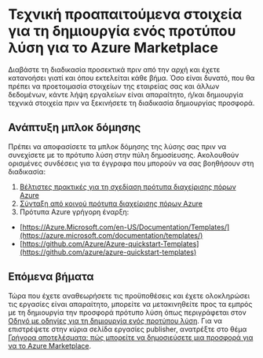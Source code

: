 <properties
   pageTitle="Τεχνική προαπαιτούμενα στοιχεία για τη δημιουργία ενός προτύπου λύση για το Marketplace | Microsoft Azure"
   description="Κατανόηση των απαιτήσεων για τη δημιουργία ενός προτύπου λύση για να αναπτύξετε και να πουλήσετε στο το Azure Marketplace"
   services="marketplace-publishing"
   documentationCenter=""
   authors="HannibalSII"
   manager="hascipio"
   editor=""/>

<tags
   ms.service="marketplace"
   ms.devlang="na"
   ms.topic="article"
   ms.tgt_pltfrm="na"
   ms.workload="na"
   ms.date="01/28/2016"
   ms.author="hascipio; v-divte" />

# <a name="technical-prerequisites-for-creating-a-solution-template-for-the-azure-marketplace"></a>Τεχνική προαπαιτούμενα στοιχεία για τη δημιουργία ενός προτύπου λύση για το Azure Marketplace
Διαβάστε τη διαδικασία προσεκτικά πριν από την αρχή και έχετε κατανοήσει γιατί και όπου εκτελείται κάθε βήμα. Όσο είναι δυνατό, που θα πρέπει να προετοιμασία στοιχείων της εταιρείας σας και άλλων δεδομένων, κάντε λήψη εργαλείων είναι απαραίτητο, ή/και δημιουργία τεχνικά στοιχεία πριν να ξεκινήσετε τη διαδικασία δημιουργίας προσφορά.  

## <a name="developing-building-blocks"></a>Ανάπτυξη μπλοκ δόμησης
Πρέπει να αποφασίσετε τα μπλοκ δόμησης της λύσης σας πριν να συνεχίσετε με το πρότυπο λύση στην πύλη δημοσίευσης. Ακολουθούν ορισμένες συνδέσεις για τα έγγραφα που μπορούν να σας βοηθήσουν στη διαδικασία:

1. [Βέλτιστες πρακτικές για τη σχεδίαση πρότυπα διαχείρισης πόρων Azure](../best-practices-resource-manager-design-templates.md)
2. [Σύνταξη από κοινού πρότυπα διαχείρισης πόρων Azure](../resource-group-authoring-templates.md)
3. Πρότυπα Azure γρήγορη έναρξη:
  - [https://Azure.Microsoft.com/en-US/Documentation/Templates/](https://azure.microsoft.com/documentation/templates/)
  - [https://github.com/Azure/Azure-quickstart-Templates](https://github.com/azure/azure-quickstart-templates)

## <a name="next-steps"></a>Επόμενα βήματα
Τώρα που έχετε αναθεωρήσετε τις προϋποθέσεις και έχετε ολοκληρώσει τις εργασίες είναι απαραίτητο, μπορείτε να μετακινηθείτε προς τα εμπρός με τη δημιουργία την προσφορά πρότυπο λύση όπως περιγράφεται στον [Οδηγό με οδηγίες για τη δημιουργία ενός προτύπου λύση](marketplace-publishing-solution-template-creation.md). Για να επιστρέψετε στην κύρια σελίδα εργασίες publisher, ανατρέξτε στο θέμα [Γρήγορα αποτελέσματα: πώς μπορείτε να δημοσιεύσετε μια προσφορά για να το Azure Marketplace](marketplace-publishing-getting-started.md).


[link-acct]:marketplace-publishing-accounts-creation-registration.md
